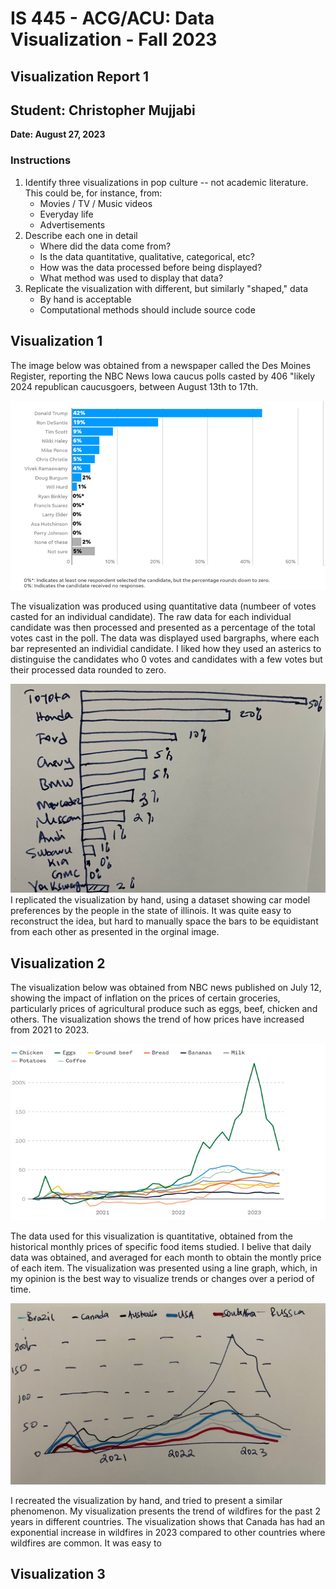 IS 445 - ACG/ACU: Data Visualization - Fall 2023
===============================================
Visualization Report 1
-----------------------
Student: Christopher Mujjabi
----------------------------
**Date: August 27, 2023**

### Instructions
1. Identify three visualizations in pop culture -- not academic literature. This could be, for instance, from:
     - Movies / TV / Music videos
     - Everyday life
     - Advertisements
2. Describe each one in detail
     - Where did the data come from?
     - Is the data quantitative, qualitative, categorical, etc?
     - How was the data processed before being displayed?
     - What method was used to display that data?
3. Replicate the visualization with different, but similarly "shaped," data
     - By hand is acceptable
     - Computational methods should include source code


## Visualization 1
The image below was obtained from a newspaper called the Des Moines Register, reporting the NBC News Iowa caucus polls casted by 406 "likely 2024 republican caucusgoers, between August 13th to 17th.  

![Alt text](image.png)

The visualization was produced using quantitative data (numbeer of votes casted for an individual candidate). The raw data for each individual candidate was then processed and presented as a percentage of the total votes cast in the poll. The data was displayed used bargraphs, where each bar represented an individial candidate. I liked how they used an asterics to distinguise the candidates who 0 votes and candidates with a few votes but their processed data rounded to zero. 

![Alt text](<WhatsApp Image 2023-08-28 at 22.03.40.jpg>)
I replicated the visualization by hand, using a dataset showing car model preferences by the people in the state of illinois. It was quite easy to reconstruct the idea, but hard to manually space the bars to be equidistant from each other as presented in the orginal image. 
## Visualization 2
The visualization below was obtained from NBC news published on July 12, showing the impact of inflation on the prices of certain groceries, particularly prices of agricultural produce such as eggs, beef, chicken and others. The visualization shows the trend of how prices have increased from 2021 to 2023. 

![Alt text](image-1.png)

The data used for this visualization is quantitative, obtained from the historical monthly prices of specific food items studied. I belive that daily data was obtained, and averaged for each month to obtain the montly price of each item. 
The visualization was presented using a line graph, which, in my opinion is the best way to visualize trends or changes over a period of time.

![Alt text](<WhatsApp Image 2023-08-28 at 22.03.38.jpg>)

I recreated the visualization by hand, and tried to present a similar phenomenon. My visualization presents the trend of wildfires for the past 2 years in different countries. The visualization shows that Canada has had an exponential increase in wildfires in 2023 compared to other countries where wildfires are common. It was easy to 


## Visualization 3


